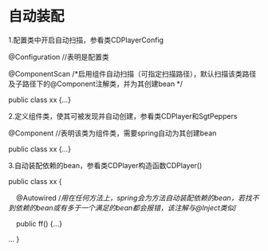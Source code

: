 自动装配
==================
1.配置类中开启自动扫描，参看类CDPlayerConfig

@Configuration       //表明是配置类

@ComponentScan      /*启用组件自动扫描（可指定扫描路径），默认扫描该类路径及子路径下的@Component注解类，并为其创建bean */

public class xx {...}

2.定义组件类，使其可被发现并自动创建，参看类CDPlayer和SgtPeppers

@Component        //表明该类为组件类，需要spring自动为其创建bean

public class xx {...}

3.自动装配依赖的bean，参看类CDPlayer构造函数CDPlayer()

public class xx {
   
  &nbsp;&nbsp;&nbsp; @Autowired      /*用在任何方法上，spring会为方法自动装配依赖的bean，若找不到依赖的bean或有多于一个满足的bean都会报错，该注解与@Inject类似*/
   
   &nbsp;&nbsp;&nbsp;&nbsp;public ff() {...}
 
... }
